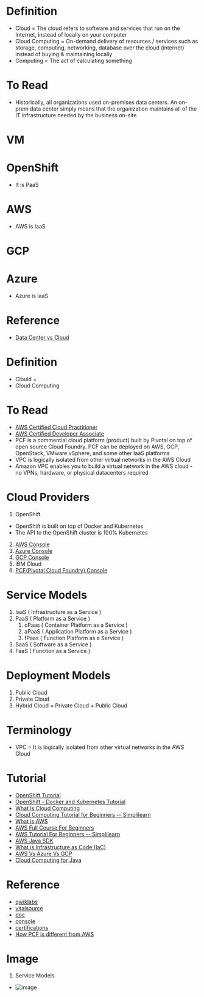 # Definition
* Cloud = The cloud refers to software and services that run on the Internet, instead of locally on your computer
* Cloud Computing = On-demand delivery of resources / services such as storage, computing, networking, database over the cloud (internet) instead of buying & maintaining locally
* Computing = The act of calculating something

# To Read
* Historically, all organizations used on-premises data centers. An on-prem data center simply means that the organization maintains all of the IT infrastructure needed by the business on-site

# VM
# OpenShift
* It is PaaS
# AWS
* AWS is IaaS
# GCP
# Azure
* Azure is IaaS

# Reference
* [Data Center vs Cloud](https://www.checkpoint.com/cyber-hub/cyber-security/what-is-data-center/data-center-vs-cloud/)

# Definition
* Clould = 
* Cloud Computing 

# To Read
* [AWS Certified Cloud Practitioner](https://www.youtube.com/watch?v=_wz9giU1050)
* [AWS Certified Developer Associate](https://www.youtube.com/watch?v=WYPG6Sdx1os)
* PCF is a commercial cloud platform (product) built by Pivotal on top of open source Cloud Foundry. PCF can be deployed on AWS, GCP, OpenStack, VMware vSphere, and some other IaaS platforms
* VPC is logically isolated from other virtual networks in the AWS Cloud
* Amazon VPC enables you to build a virtual network in the AWS cloud - no VPNs, hardware, or physical datacenters required

# Cloud Providers
1. OpenShift 
* OpenShift is built on top of Docker and Kubernetes
* The API to the OpenShift  cluster is 100% Kubernetes
2. [AWS Console](https://aws.amazon.com/console/)
3. [Azure Console](https://portal.azure.com/)
4. [GCP Console](https://console.cloud.google.com/)
5. IBM Cloud
6. [PCF(Pivotal Cloud Foundry) Console](https://console.run.pivotal.io/)

# Service Models
1. IaaS (  Infrastructure as a Service ) 
2. PaaS ( Platform as a Service )
      1. cPaas ( Container Platform as a Service ) 
      2. aPaaS ( Application Platform as a Service ) 
      3. fPaas ( Function Platform as a Service )
4. SaaS ( Software as a Service )
5. FaaS ( Function as a Service )


# Deployment Models
1. Public Cloud
2. Private Cloud
3. Hybrid Cloud = Private Cloud + Public Cloud

# Terminology
* VPC = It is logically isolated from other virtual networks in the AWS Cloud

# Tutorial
* [OpenShift Tutorial](https://www.javatpoint.com/what-is-openshift)
* [OpenShift - Docker and Kubernetes Tutorial](https://www.tutorialspoint.com/openshift/openshift_docker_and_kubernetes.htm)
* [What Is Cloud Computing](https://www.youtube.com/watch?v=M988_fsOSWo)
* [Cloud Computing Tutorial for Beginners -- Simplilearn](https://www.youtube.com/watch?v=RWgW-CgdIk0)
* [What is AWS](https://www.youtube.com/watch?v=3XFODda6YXo)
* [AWS Full Course For Beginners](https://www.youtube.com/watch?v=k1RI5locZE4&t=1099s)
* [AWS Tutorial For Beginners -- Simplilearn](https://www.youtube.com/watch?v=uQdzcIf_KII)
* [AWS Java SDK](https://mvnrepository.com/artifact/com.amazonaws)
* [What is Infrastructure as Code (IaC)](https://www.youtube.com/watch?v=Tkv49sTvKZY)
* [AWS Vs Azure Vs GCP](https://www.youtube.com/watch?v=nrqmYvjHHJg)
* [Cloud Computing for Java](https://mvnrepository.com/open-source/cloud-computing-integration)

# Reference
* [qwiklabs](https://aws.qwiklabs.com/)
* [vitalsource](https://online.vitalsource.com/#/)
* [doc](https://docs.aws.amazon.com/)
* [console](https://us-east-2.console.aws.amazon.com/console/home?region=us-east-2)
* [certifications](https://mindmajix.com/aws-certification-path#types-of-aws-certification)
* [How PCF  is different from AWS ](https://stackoverflow.com/questions/49151053/how-pcf-pivotal-cloud-foundry-is-different-from-aws-amazon-web-services)

# Image
1. Service Models
* ![image](https://user-images.githubusercontent.com/7721150/147550487-81d36fb5-48db-4046-b74e-25c73e3da979.png)


